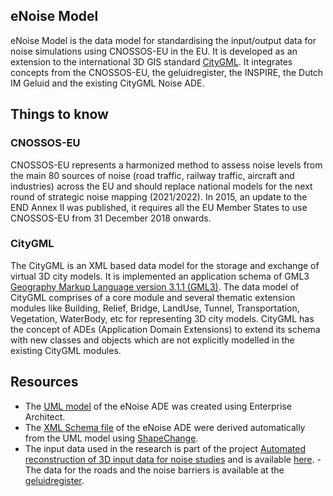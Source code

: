 ## eNoise Model
eNoise Model is the data model for standardising the input/output data for noise simulations using CNOSSOS-EU in the EU.
It is developed as an extension to the international 3D GIS standard [CityGML](http://www.opengeospatial.org/standards/citygml).
It integrates concepts from the CNOSSOS-EU, the geluidregister, the INSPIRE, the Dutch IM Geluid and the existing CityGML Noise ADE.

Things to know
---------------

### CNOSSOS-EU
CNOSSOS-EU represents a harmonized method to assess noise levels from the main 80 sources of noise (road traffic, railway traffic, aircraft and industries) across the EU and should replace national models for the next round of strategic noise mapping (2021/2022).
In 2015, an update to the END Annex II was published, it requires all the EU Member States to use CNOSSOS-EU from 31 December 2018 onwards.

### CityGML
The CityGML is an XML based data model for the storage and exchange of virtual 3D city models. It is implemented an application schema of GML3 [Geography Markup Language version 3.1.1 (GML3)](http://www.opengeospatial.org/standards/gml). The data model of CityGML comprises of a core module and several thematic extension modules like Building, Relief, Bridge, LandUse, Tunnel, Transportation, Vegetation, WaterBody, etc for representing 3D city models.
CityGML has the concept of ADEs (Application Domain Extensions) to extend its schema with new classes and objects which are not explicitly modelled in the existing CityGML modules.

Resources
---------------

- The [UML model]((https://github.com/tudelft3d/eNoiseModel/blob/master/UML/CityGML_eNoise_ADE_v01.eap)) of the eNoise ADE was created using Enterprise Architect.
- The [XML Schema file](https://github.com/tudelft3d/3D_Metadata_ADE/blob/master/XSD/CityGML_eNoise_ADE.xsd) of the eNoise ADE were derived automatically from the UML model using [ShapeChange](http://shapechange.net/).
- The input data used in the research is part of the project [Automated reconstruction of 3D input data for noise studies](https://3d.bk.tudelft.nl/projects/noise3d/) and is available [here]( https://3d.bk.tudelft.nl/opendata/noise3d/en.html).
-The data for the roads and the noise barriers is available at the [geluidregister](https://www.rijkswaterstaat.nl/kaarten/geluidregister.aspx).

